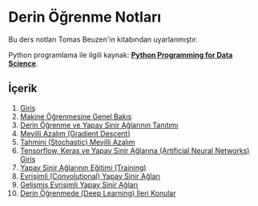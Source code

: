 # Derin Öğrenme Notları

Bu ders notları Tomas Beuzen'in kitabından uyarlanmıştır.


Python programlama ile ilgili kaynak: [**Python Programming for Data Science**](https://www.tomasbeuzen.com/python-programming-for-data-science/). 


## İçerik

1. [Giriş]()
2. [Makine Öğrenmesine Genel Bakış]()
3. [Derin Öğrenme ve Yapay Sinir Ağlarının Tanıtımı]()
4. [Meyilli Azalım (Gradient Descent)](https://github.com/unverciftci/derin_ogrenme_notlari/blob/main/chapters/chapter1_gradient_descent.ipynb)
5. [Tahmini (Stochastic) Meyilli Azalım](chapters/chapter2_stochastic-gradient-descent.ipynb)
6. [Tensorflow, Keras ve Yapay Sinir Ağlarına (Artificial Neural Networks) Giriş](chapters/chapter3_pytorch-neural-networks-pt1.ipynb)
7. [Yapay Sinir Ağlarının Eğitimi (Training)](chapters/chapter4_neural-networks-pt2.ipynb)
8. [Evrişimli (Convolutional) Yapay Sinir Ağları](chapters/chapter5_cnns-pt1.ipynb)
9. [Gelişmiş Evrişimli Yapay Sinir Ağları](chapters/chapter6_cnns-pt2.ipynb)
10. [Derin Öğrenmede (Deep Learning) İleri Konular](chapters/chapter7_advanced-deep-learning.ipynb)


